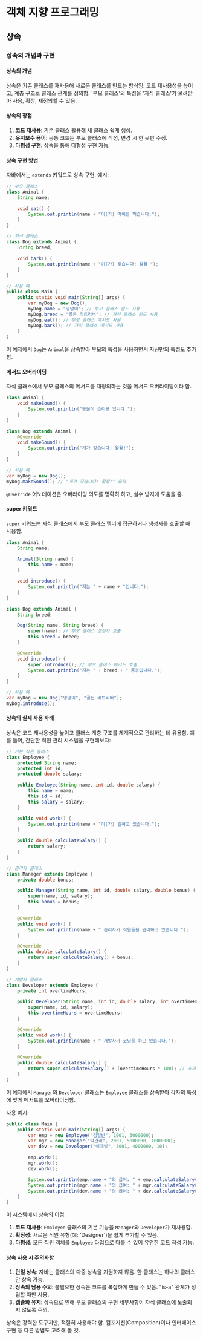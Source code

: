 # 객체 지향 프로그래밍

## 상속

### 상속의 개념과 구현

#### 상속의 개념

상속은 기존 클래스를 재사용해 새로운 클래스를 만드는 방식임. 코드 재사용성을 높이고, 계층 구조로 클래스 관계를 정의함. '부모 클래스'의 특성을 '자식 클래스'가 물려받아 사용, 확장, 재정의할 수 있음.

#### 상속의 장점

1. **코드 재사용**: 기존 클래스 활용해 새 클래스 쉽게 생성.
2. **유지보수 용이**: 공통 코드는 부모 클래스에 작성, 변경 시 한 곳만 수정.
3. **다형성 구현**: 상속을 통해 다형성 구현 가능.

#### 상속 구현 방법

자바에서는 `extends` 키워드로 상속 구현. 예시:

```java
// 부모 클래스
class Animal {
    String name;

    void eat() {
        System.out.println(name + "이(가) 먹이를 먹습니다.");
    }
}

// 자식 클래스
class Dog extends Animal {
    String breed;

    void bark() {
        System.out.println(name + "이(가) 짖습니다: 왈왈!");
    }
}

// 사용 예
public class Main {
    public static void main(String[] args) {
        var myDog = new Dog();
        myDog.name = "멍멍이"; // 부모 클래스 필드 사용
        myDog.breed = "골든 리트리버"; // 자식 클래스 필드 사용
        myDog.eat(); // 부모 클래스 메서드 사용
        myDog.bark(); // 자식 클래스 메서드 사용
    }
}
```

이 예제에서 `Dog`는 `Animal`을 상속받아 부모의 특성을 사용하면서 자신만의 특성도 추가함.

#### 메서드 오버라이딩

자식 클래스에서 부모 클래스의 메서드를 재정의하는 것을 메서드 오버라이딩이라 함.

```java
class Animal {
    void makeSound() {
        System.out.println("동물이 소리를 냅니다.");
    }
}

class Dog extends Animal {
    @Override
    void makeSound() {
        System.out.println("개가 짖습니다: 왈왈!");
    }
}

// 사용 예
var myDog = new Dog();
myDog.makeSound(); // "개가 짖습니다: 왈왈!" 출력
```

`@Override` 어노테이션은 오버라이딩 의도를 명확히 하고, 실수 방지에 도움을 줌.

#### super 키워드

`super` 키워드는 자식 클래스에서 부모 클래스 멤버에 접근하거나 생성자를 호출할 때 사용함.

```java
class Animal {
    String name;

    Animal(String name) {
        this.name = name;
    }

    void introduce() {
        System.out.println("저는 " + name + "입니다.");
    }
}

class Dog extends Animal {
    String breed;

    Dog(String name, String breed) {
        super(name); // 부모 클래스 생성자 호출
        this.breed = breed;
    }

    @Override
    void introduce() {
        super.introduce(); // 부모 클래스 메서드 호출
        System.out.println("저는 " + breed + " 품종입니다.");
    }
}

// 사용 예
var myDog = new Dog("멍멍이", "골든 리트리버");
myDog.introduce();
```

#### 상속의 실제 사용 사례

상속은 코드 재사용성을 높이고 클래스 계층 구조를 체계적으로 관리하는 데 유용함. 예를 들어, 간단한 직원 관리 시스템을 구현해보자:

```java
// 기본 직원 클래스
class Employee {
    protected String name;
    protected int id;
    protected double salary;

    public Employee(String name, int id, double salary) {
        this.name = name;
        this.id = id;
        this.salary = salary;
    }

    public void work() {
        System.out.println(name + "이(가) 일하고 있습니다.");
    }

    public double calculateSalary() {
        return salary;
    }
}

// 관리자 클래스
class Manager extends Employee {
    private double bonus;

    public Manager(String name, int id, double salary, double bonus) {
        super(name, id, salary);
        this.bonus = bonus;
    }

    @Override
    public void work() {
        System.out.println(name + " 관리자가 직원들을 관리하고 있습니다.");
    }

    @Override
    public double calculateSalary() {
        return super.calculateSalary() + bonus;
    }
}

// 개발자 클래스
class Developer extends Employee {
    private int overtimeHours;

    public Developer(String name, int id, double salary, int overtimeHours) {
        super(name, id, salary);
        this.overtimeHours = overtimeHours;
    }

    @Override
    public void work() {
        System.out.println(name + " 개발자가 코딩을 하고 있습니다.");
    }

    @Override
    public double calculateSalary() {
        return super.calculateSalary() + (overtimeHours * 100); // 초과 근무 수당
    }
}
```

이 예제에서 `Manager`와 `Developer` 클래스는 `Employee` 클래스를 상속받아 각자의 특성에 맞게 메서드를 오버라이딩함.

사용 예시:

```java
public class Main {
    public static void main(String[] args) {
        var emp = new Employee("김일반", 1001, 3000000);
        var mgr = new Manager("박관리", 2001, 5000000, 1000000);
        var dev = new Developer("이개발", 3001, 4000000, 10);

        emp.work();
        mgr.work();
        dev.work();

        System.out.println(emp.name + "의 급여: " + emp.calculateSalary());
        System.out.println(mgr.name + "의 급여: " + mgr.calculateSalary());
        System.out.println(dev.name + "의 급여: " + dev.calculateSalary());
    }
}
```

이 시스템에서 상속의 이점:

1. **코드 재사용**: `Employee` 클래스의 기본 기능을 `Manager`와 `Developer`가 재사용함.
2. **확장성**: 새로운 직원 유형(예: 'Designer')을 쉽게 추가할 수 있음.
3. **다형성**: 모든 직원 객체를 `Employee` 타입으로 다룰 수 있어 유연한 코드 작성 가능.

#### 상속 사용 시 주의사항

1. **단일 상속**: 자바는 클래스의 다중 상속을 지원하지 않음. 한 클래스는 하나의 클래스만 상속 가능.
2. **상속의 남용 주의**: 불필요한 상속은 코드를 복잡하게 만들 수 있음. "is-a" 관계가 성립할 때만 사용.
3. **캡슐화 유지**: 상속으로 인해 부모 클래스의 구현 세부사항이 자식 클래스에 노출되지 않도록 주의.

상속은 강력한 도구지만, 적절히 사용해야 함. 컴포지션(Composition)이나 인터페이스 구현 등 다른 방법도 고려해 볼 것.
